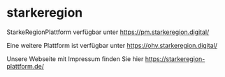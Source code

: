 # starkeregion
StarkeRegionPlattform verfügbar unter https://pm.starkeregion.digital/

Eine weitere Plattform ist verfügbar unter https://ohv.starkeregion.digital/

Unsere Webseite mit Impressum finden Sie hier https://starkeregion-plattform.de/